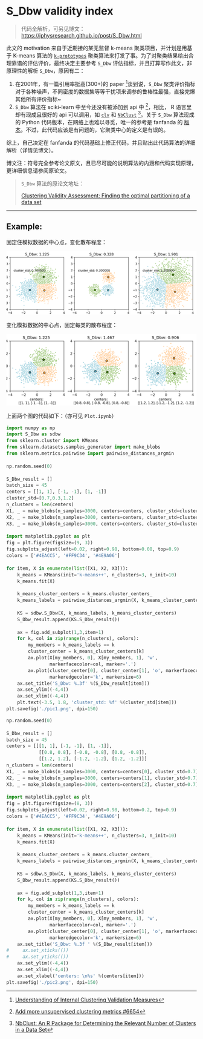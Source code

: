 # S_Dbw validity index

> 代码全解析，可另见博文：https://iphysresearch.github.io/post/S_Dbw.html

此文的 motivation 来自于近期接的某无监督 k-means 聚类项目，并计划是用基于 K-means 算法的 [`k-prototypes`](https://github.com/nicodv/kmodes) 聚类算法来打发了事。为了对聚类结果给出合理靠谱的评估评价，最终决定主要参考 `S_Dbw` 评估指标，并且打算写作此文，非原理性的解析 `S_Dbw`，原因有二：

1. 在2001年，有一篇引用率挺高(300+)的 paper [^1]谈到说，`S_Dbw` 聚类评价指标对于各种噪声，不同密度的数据集等等干扰项来调参的鲁棒性最强，直接完爆其他所有评价指标~ 
2. `S_Dbw` 算法在 sciki-learn 中至今还没有被添加到 api 中 [^2]，相比， R 语言里却有现成且很好的 api 可以调用，如  [`clv`](https://rdrr.io/cran/clv/man/SD_SDbw.html) 和 [`NbClust`](https://github.com/cran/NbClust) [^3]。关于 `S_Dbw` 算法现成的 Python 代码版本，在网络上也难以寻觅，唯一的参考是 fanfanda 的 [版本](https://github.com/fanfanda/S_Dbw)。不过，此代码应该是有问题的，它聚类中心的定义是有误的。

综上，自己决定在 fanfanda 的代码基础上修正代码，并且贴出此代码算法的详细解析（详情见博文）。

博文注：符号完全参考论文原文，且已尽可能的说明算法的内涵和代码实现原理，更详细信息请参阅原论文。

> `S_Dbw` 算法的原论文地址：
>
> [Clustering Validity Assessment: Finding the optimal partitioning of a data set](https://pdfs.semanticscholar.org/dc44/df745fbf5794066557e52074d127b31248b2.pdf )




[^1]: [Understanding of Internal Clustering Validation Measures](http://datamining.rutgers.edu/publication/internalmeasures.pdf)

[^2]: [Add more unsupervised clustering metrics #6654](https://github.com/scikit-learn/scikit-learn/issues/6654)

[^3]: [NbClust: An R Package for Determining the Relevant Number of Clusters in a Data Set](https://www.jstatsoft.org/article/view/v061i06/v61i06.pdf)


---

## Example:

固定住模拟数据的中心点，变化散布程度：

![pic2](./pic1.png)



变化模拟数据的中心点，固定每类的散布程度：

![pic1](./pic2.png)



上面两个图的代码如下：（亦可见 `Plot.ipynb`）

```python
import numpy as np
import S_Dbw as sdbw
from sklearn.cluster import KMeans
from sklearn.datasets.samples_generator import make_blobs
from sklearn.metrics.pairwise import pairwise_distances_argmin

np.random.seed(0)

S_Dbw_result = []
batch_size = 45
centers = [[1, 1], [-1, -1], [1, -1]]
cluster_std=[0.7,0.3,1.2]
n_clusters = len(centers)
X1, _ = make_blobs(n_samples=3000, centers=centers, cluster_std=cluster_std[0])
X2, _ = make_blobs(n_samples=3000, centers=centers, cluster_std=cluster_std[1])
X3, _ = make_blobs(n_samples=3000, centers=centers, cluster_std=cluster_std[2])

import matplotlib.pyplot as plt
fig = plt.figure(figsize=(9, 3))
fig.subplots_adjust(left=0.02, right=0.98, bottom=0.08, top=0.9)
colors = ['#4EACC5', '#FF9C34', '#4E9A06']

for item, X in enumerate(list([X1, X2, X3])):
    k_means = KMeans(init='k-means++', n_clusters=3, n_init=10)
    k_means.fit(X)

    k_means_cluster_centers = k_means.cluster_centers_
    k_means_labels = pairwise_distances_argmin(X, k_means_cluster_centers)

    KS = sdbw.S_Dbw(X, k_means_labels, k_means_cluster_centers)
    S_Dbw_result.append(KS.S_Dbw_result())
    
    ax = fig.add_subplot(1,3,item+1)
    for k, col in zip(range(n_clusters), colors):
        my_members = k_means_labels == k
        cluster_center = k_means_cluster_centers[k]
        ax.plot(X[my_members, 0], X[my_members, 1], 'w',
                markerfacecolor=col, marker='.')
        ax.plot(cluster_center[0], cluster_center[1], 'o', markerfacecolor=col,
                markeredgecolor='k', markersize=6)
    ax.set_title('S_Dbw: %.3f' %(S_Dbw_result[item]))
    ax.set_ylim((-4,4))
    ax.set_xlim((-4,4))
    plt.text(-3.5, 1.8, 'cluster_std: %f' %(cluster_std[item]))
plt.savefig('./pic1.png', dpi=150)
```

```python
np.random.seed(0)

S_Dbw_result = []
batch_size = 45
centers = [[[1, 1], [-1, -1], [1, -1]],
            [[0.8, 0.8], [-0.8, -0.8], [0.8, -0.8]],
            [[1.2, 1.2], [-1.2, -1.2], [1.2, -1.2]]]
n_clusters = len(centers)
X1, _ = make_blobs(n_samples=3000, centers=centers[0], cluster_std=0.7)
X2, _ = make_blobs(n_samples=3000, centers=centers[1], cluster_std=0.7)
X3, _ = make_blobs(n_samples=3000, centers=centers[2], cluster_std=0.7)

import matplotlib.pyplot as plt
fig = plt.figure(figsize=(8, 3))
fig.subplots_adjust(left=0.02, right=0.98, bottom=0.2, top=0.9)
colors = ['#4EACC5', '#FF9C34', '#4E9A06']

for item, X in enumerate(list([X1, X2, X3])):
    k_means = KMeans(init='k-means++', n_clusters=3, n_init=10)
    k_means.fit(X)

    k_means_cluster_centers = k_means.cluster_centers_
    k_means_labels = pairwise_distances_argmin(X, k_means_cluster_centers)

    KS = sdbw.S_Dbw(X, k_means_labels, k_means_cluster_centers)
    S_Dbw_result.append(KS.S_Dbw_result())
    
    ax = fig.add_subplot(1,3,item+1)
    for k, col in zip(range(n_clusters), colors):
        my_members = k_means_labels == k
        cluster_center = k_means_cluster_centers[k]
        ax.plot(X[my_members, 0], X[my_members, 1], 'w',
                markerfacecolor=col, marker='.')
        ax.plot(cluster_center[0], cluster_center[1], 'o', markerfacecolor=col,
                markeredgecolor='k', markersize=6)
    ax.set_title('S_Dbw: %.3f ' %(S_Dbw_result[item]))
#     ax.set_xticks(())
#     ax.set_yticks(())
    ax.set_ylim((-4,4))
    ax.set_xlim((-4,4))
    ax.set_xlabel('centers: \n%s' %(centers[item]))
plt.savefig('./pic2.png', dpi=150)
```

